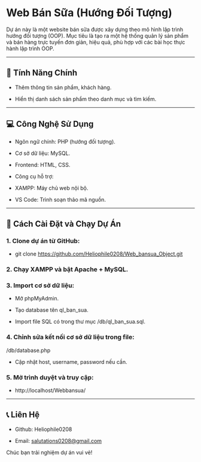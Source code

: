 # Web Bán Sữa (Hướng Đối Tượng)

Dự án này là một website bán sữa được xây dựng theo mô hình lập trình hướng đối tượng (OOP). Mục tiêu là tạo ra một hệ thống quản lý sản phẩm và bán hàng trực tuyến đơn giản, hiệu quả, phù hợp với các bài học thực hành lập trình OOP.


---

## 🎯 Tính Năng Chính

- Thêm thông tin sản phẩm, khách hàng.

- Hiển thị danh sách sản phẩm theo danh mục và tìm kiếm.


---

## 💻 Công Nghệ Sử Dụng

- Ngôn ngữ chính: PHP (hướng đối tượng).

- Cơ sở dữ liệu: MySQL.

- Frontend: HTML, CSS.

- Công cụ hỗ trợ:

- XAMPP: Máy chủ web nội bộ.

- VS Code: Trình soạn thảo mã nguồn.




---

## 🚀 Cách Cài Đặt và Chạy Dự Án

### 1. Clone dự án từ GitHub:

- git clone https://github.com/Heliophile0208/Web_bansua_Object.git


### 2. Chạy XAMPP và bật Apache + MySQL.


### 3. Import cơ sở dữ liệu:

- Mở phpMyAdmin.

- Tạo database tên ql_ban_sua.

- Import file SQL có trong thư mục /db/ql_ban_sua.sql.



### 4. Chỉnh sửa kết nối cơ sở dữ liệu trong file:

/db/database.php

- Cập nhật host, username, password nếu cần.


### 5. Mở trình duyệt và truy cập:

- http://localhost/Webbansua/
---

## 📞 Liên Hệ

- Github: Heliophile0208

- Email: salutations0208@gmail.com


Chúc bạn trải nghiệm dự án vui vẻ!


